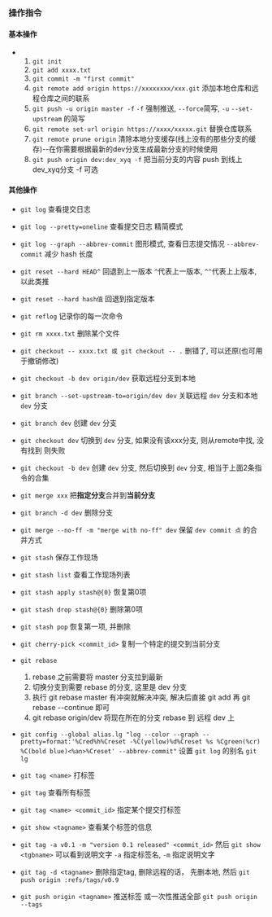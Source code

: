 ### 操作指令
#### 基本操作
* 1. `git init`
  2. `git add xxxx.txt`
  3. `git commit -m "first commit"`
  4. `git remote add origin https://xxxxxxxx/xxx.git` 添加本地仓库和远程仓库之间的联系
  5. `git push -u origin master -f` `-f` 强制推送, `--force`简写,  `-u` `--set-upstream` 的简写
  6. `git remote set-url origin https://xxxx/xxxxx.git` 替换仓库联系
  7. `git remote prune origin` 清除本地分支缓存(线上没有的那些分支的缓存)--在你需要根据最新的dev分支生成最新分支的时候使用
  8. `git push origin dev:dev_xyq -f` 把当前分支的内容 push 到线上dev_xyq分支 -f 可选


#### 其他操作
* `git log` 查看提交日志
* `git log --pretty=oneline` 查看提交日志 精简模式
* `git log --graph --abbrev-commit` 图形模式, 查看日志提交情况 `--abbrev-commit` 减少 hash 长度

* `git reset --hard HEAD^` 回退到上一版本 `^`代表上一版本, `^^`代表上上版本, 以此类推
* `git reset --hard hash值` 回退到指定版本
* `git reflog` 记录你的每一次命令

* `git rm xxxx.txt` 删除某个文件
* `git checkout -- xxxx.txt 或 git checkout -- .`  删错了, 可以还原(也可用于撤销修改)
* `git checkout -b dev origin/dev` 获取远程分支到本地
* `git branch --set-upstream-to=origin/dev dev` 关联远程 `dev` 分支和本地 `dev` 分支


* `git branch dev` 创建 `dev` 分支
* `git checkout dev` 切换到 `dev` 分支, 如果没有该xxx分支, 则从remote中找, 没有找到 则失败
* `git checkout -b dev`  创建 `dev` 分支, 然后切换到 `dev` 分支, 相当于上面2条指令的合集

* `git merge xxx` 把**指定分支**合并到**当前分支**
* `git branch -d dev` 删除分支

* `git merge --no-ff -m "merge with no-ff" dev` 保留 `dev commit 点` 的合并方式

* `git stash` 保存工作现场
* `git stash list` 查看工作现场列表
* `git stash apply stash@{0}` 恢复第0项
* `git stash drop stash@{0}` 删除第0项
* `git stash pop` 恢复第一项, 并删除

* `git cherry-pick <commit_id>` 复制一个特定的提交到当前分支

* `git rebase`
    1. rebase 之前需要将 master 分支拉到最新
    2. 切换分支到需要 rebase 的分支, 这里是 dev 分支
    3. 执行 git rebase master 有冲突就解决冲突, 解决后直接 git add  再 git rebase --continue 即可
    4. git rebase origin/dev   将现在所在的分支 rebase 到 远程 dev 上
    
* `git config --global alias.lg "log --color --graph --pretty=format:'%Cred%h%Creset -%C(yellow)%d%Creset %s %Cgreen(%cr) %C(bold blue)<%an>%Creset' --abbrev-commit"` 设置 `git log` 的别名 `git lg`

* `git tag <name>` 打标签
* `git tag` 查看所有标签
* `git tag <name> <commit_id>` 指定某个提交打标签
* `git show <tagname>` 查看某个标签的信息
* `git tag -a v0.1 -m "version 0.1 released" <commit_id>` 然后 `git show <tgbname>` 可以看到说明文字 `-a` 指定标签名, `-m` 指定说明文字 
* `git tag -d <tagname>` 删除指定tag, 删除远程的话， 先删本地, 然后 `git push origin :refs/tags/v0.9`
* `git push origin <tagname>`  推送标签 或一次性推送全部 `git push origin --tags`
